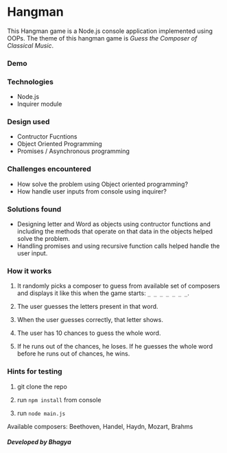 # Hangman

This Hangman game is a Node.js console application implemented using OOPs. The theme of this hangman game is *Guess the Composer of Classical Music*.

### Demo

### Technologies
* Node.js
* Inquirer module

### Design used
* Contructor Fucntions
* Object Oriented Programming
* Promises / Asynchronous programming

### Challenges encountered
* How solve the problem using Object oriented programming?
* How handle user inputs from console using inquirer?

### Solutions found
* Designing letter and Word as objects using contructor functions and including the methods that operate on that data in the objects helped 
 solve the problem.
* Handling promises and using recursive function calls helped handle the user input.

### How it works

1. It randomly picks a composer to guess from available set of composers and  displays it like this when the game starts:      `_ _ _ _ _ _ _`.

2. The user guesses the letters present in that word. 

3. When the user guesses correctly, that letter shows.

4. The user has 10 chances to guess the whole word.

5. If he runs out of the chances, he loses. If he guesses the whole word before he runs out of chances, he wins.


### Hints for testing
1. git clone the repo

2. run `npm install` from console

3. run `node main.js`

Available composers: Beethoven, Handel, Haydn, Mozart, Brahms


##### Developed by Bhagya